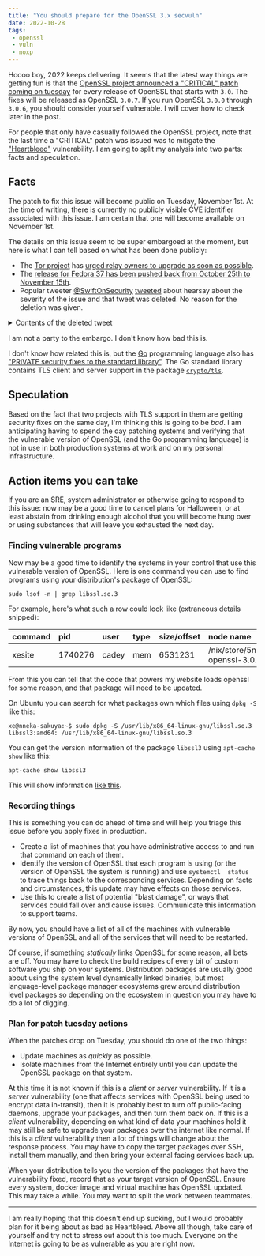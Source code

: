 ```yaml
---
title: "You should prepare for the OpenSSL 3.x secvuln"
date: 2022-10-28
tags:
 - openssl
 - vuln
 - noxp
---
```


<xeblog-hero ai="Waifu Diffusion v1.3 (float16)" file="dark-sky-tokyo" prompt="cityscape, dark, red and black, monotone, black sky, smoke, tokyo"></xeblog-hero>

Hoooo boy, 2022 keeps delivering. It seems that the latest way things are
getting fun is that the [OpenSSL project announced a "CRITICAL" patch coming on
tuesday](https://mta.openssl.org/pipermail/openssl-announce/2022-October/000238.html)
for every release of OpenSSL that starts with `3.0`. The fixes will be released
as OpenSSL `3.0.7`. If you run OpenSSL `3.0.0` through `3.0.6`, you should
consider yourself vulnerable. I will cover how to check later in the post.

For people that only have casually followed the OpenSSL project, note that the
last time a "CRITICAL" patch was issued was to mitigate the
["Heartbleed"](https://en.wikipedia.org/wiki/Heartbleed) vulnerability. I am
going to split my analysis into two parts: facts and speculation.

## Facts

The patch to fix this issue will become public on Tuesday, November 1st. At the
time of writing, there is currently no publicly visible CVE identifier
associated with this issue. I am certain that one will become available on
November 1st.

The details on this issue seem to be super embargoed at the moment, but here is
what I can tell based on what has been done publicly:

- The [Tor project](https://www.torproject.org) has [urged relay owners to
  upgrade as soon as
  possible](https://forum.torproject.net/t/tor-relays-upcoming-openssl-3-security-bugfix-release/5330).
- The [release for Fedora 37 has been pushed back from October 25th to November
  15th](https://lwn.net/Articles/912776/).
- Popular tweeter [@SwiftOnSecurity](https://twitter.com/swiftonsecurity)
  [tweeted](https://twitter.com/swiftonsecurity/status/1585820615658938368)
  about hearsay about the severity of the issue and that tweet was deleted. No
  reason for the deletion was given.

<details>
  <summary>Contents of the deleted tweet</summary>

> The OpenSSL 3.x flaw will be significant, I have been told by someone in a
> position to know. Take your preparation seriously and prepare to act quickly –
> either patch or isolate.
> 
> It is sensitive enough they would not discuss specifics, out of respect for
> the embargo.
</details>

I am not a party to the embargo. I don't know how bad this is.

I don't know how related this is, but the [Go](https://go.dev) programming
language also has ["PRIVATE security fixes to the standard
library"](https://groups.google.com/g/golang-announce/c/dRtDK7WS78g). The Go
standard library contains TLS client and server support in the package
[`crypto/tls`](https://pkg.go.dev/crypto/tls).

## Speculation

Based on the fact that two projects with TLS support in them are getting
security fixes on the same day, I'm thinking this is going to be _bad_. I am
anticipating having to spend the day patching systems and verifying that the
vulnerable version of OpenSSL (and the Go programming language) is not in use in
both production systems at work and on my personal infrastructure.

## Action items you can take

If you are an SRE, system administrator or otherwise going to respond to this
issue: now may be a good time to cancel plans for Halloween, or at least abstain
from drinking enough alcohol that you will become hung over or using substances
that will leave you exhausted the next day.

### Finding vulnerable programs

Now may be a good time to identify the systems in your control that use this
vulnerable version of OpenSSL. Here is one command you can use to find programs
using your distribution's package of OpenSSL:

```
sudo lsof -n | grep libssl.so.3
```

For example, here's what such a row could look like (extraneous details
snipped):

| command | pid | user | type | size/offset | node name |
| :------ | :-- | :--- | :--- | :---------- | :-------- |
| xesite  | 1740276 | cadey | mem | 6531231 | /nix/store/5nh3xmnx2lybwzl3p328q7b9rfh1ssyb-openssl-3.0.5/lib/libssl.so.3 |

From this you can tell that the code that powers my website loads openssl for
some reason, and that package will need to be updated.

On Ubuntu you can search for what packages own which files using `dpkg -S` like
this:

```
xe@nneka-sakuya:~$ sudo dpkg -S /usr/lib/x86_64-linux-gnu/libssl.so.3
libssl3:amd64: /usr/lib/x86_64-linux-gnu/libssl.so.3
```

You can get the version information of the package `libssl3` using `apt-cache
show` like this:

```
apt-cache show libssl3
```

This will show information [like
this](https://gist.github.com/Xe/b46dc36cb7b6db7e32389e9552ad40ba).

### Recording things

This is something you can do ahead of time and will help you triage this issue
before you apply fixes in production.

* Create a list of machines that you have administrative access to and run that
  command on each of them.
* Identify the version of OpenSSL that each program is using (or the version of
  OpenSSL the system is running) and use `systemctl 
  status` to trace things back to the corresponding services. Depending on facts
  and circumstances, this update may have effects on those services.
* Use this to create a list of potential "blast damage", or ways that services
  could fall over and cause issues. Communicate this information to support
  teams.

By now, you should have a list of all of the machines with vulnerable versions
of OpenSSL and all of the services that will need to be restarted.

<xeblog-conv name="Cadey" mood="coffee">Of course, if something _statically_
links OpenSSL for some reason, all bets are off. You may have to check the build
recipes of every bit of custom software you ship on your systems. Distribution
packages are usually good about using the system level dynamically linked
binaries, but most language-level package manager ecosystems grew around
distribution level packages so depending on the ecosystem in question you may
have to do a lot of digging.</xeblog-conv>

### Plan for patch tuesday actions

When the patches drop on Tuesday, you should do one of the two things:

* Update machines as _quickly_ as possible.
* Isolate machines from the Internet entirely until you can update the OpenSSL
  package on that system.

At this time it is not known if this is a _client_ or _server_ vulnerability. If
it is a _server_ vulnerability (one that affects services with OpenSSL being
used to encrypt data in-transit), then it is probably best to turn off
public-facing daemons, upgrade your packages, and then turn them back on. If
this is a _client_ vulnerability, depending on what kind of data your machines
hold it may still be safe to upgrade your packages over the internet like
normal. If this is a _client_ vulnerability then a lot of things will change
about the response process. You may have to copy the target packages over SSH,
install them manually, and then bring your external facing services back up.

When your distribution tells you the version of the packages that have the
vulnerability fixed, record that as your target version of OpenSSL. Ensure every
system, docker image and virtual machine has OpenSSL updated. This may take a
while. You may want to split the work between teammates.

---

I am really hoping that this doesn't end up sucking, but I would probably plan
for it being about as bad as Heartbleed. Above all though, take care of yourself
and try not to stress out about this too much. Everyone on the Internet is going
to be as vulnerable as you are right now.

